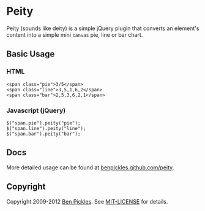 # Peity

Peity (sounds like deity) is a simple jQuery plugin that converts an element's content into a simple mini `canvas` pie, line or bar chart.

## Basic Usage

### HTML

    <span class="pie">3/5</span>
    <span class="line">3,5,1,6,2</span>
    <span class="bar">2,5,3,6,2,1</span>

### Javascript (jQuery)

    $("span.pie").peity("pie");
    $("span.line").peity("line");
    $("span.bar").peity("bar");

## Docs

More detailed usage can be found at [benpickles.github.com/peity](http://benpickles.github.com/peity/).

## Copyright

Copyright 2009-2012 [Ben Pickles](http://benpickles.com/). See [MIT-LICENSE](https://github.com/benpickles/peity/blob/master/MIT-LICENSE) for details.
